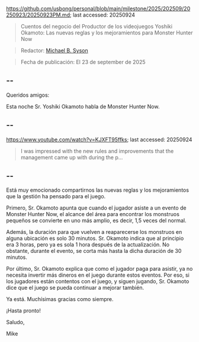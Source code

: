 https://github.com/usbong/personal/blob/main/milestone/2025/202509/20250923/20250923PM.md; last accessed: 20250924

> Cuentos del negocio del Productor de los videojuegos Yoshiki Okamoto: Las nuevas reglas y los mejoramientos para Monster Hunter Now

> Redactor: [Michael B. Syson](https://www.linkedin.com/in/michaelsyson/)

> Fecha de publicación: El 23 de september de 2025

## --

Queridos amigos:

Esta noche Sr. Yoshiki Okamoto habla de Monster Hunter Now.

## --

https://www.youtube.com/watch?v=KJXFT95ffks; last accessed: 20250924

> I was impressed with the new rules and improvements that the management came up with during the p...

## --

Está muy emocionado compartirnos las nuevas reglas y los mejoramientos que la gestión ha pensado para el juego.

Primero, Sr. Okamoto apunta que cuando el jugador asiste a un evento de Monster Hunter Now, el alcance del área para encontrar los monstruos pequeños se convierte en uno más amplio, es decir, 1,5 veces del normal. 

Además, la duración para que vuelven a reaparecerse los monstruos en alguna ubicación es solo 30 minutos. Sr. Okamoto indica que al principio era 3 horas, pero ya es sola 1 hora después de la actualización. No obstante, durante el evento, se corta más hasta la dicha duración de 30 minutos.

Por último, Sr. Okamoto explica que como el jugador paga para asistir, ya no necesita invertir más dineros en el juego durante estos eventos. Por eso, si los jugadores están contentos con el juego, y siguen jugando, Sr. Okamoto dice que el juego se pueda continuar a mejorar también.

Ya está. Muchísimas gracias como siempre.

¡Hasta pronto!

Saludo,

Mike